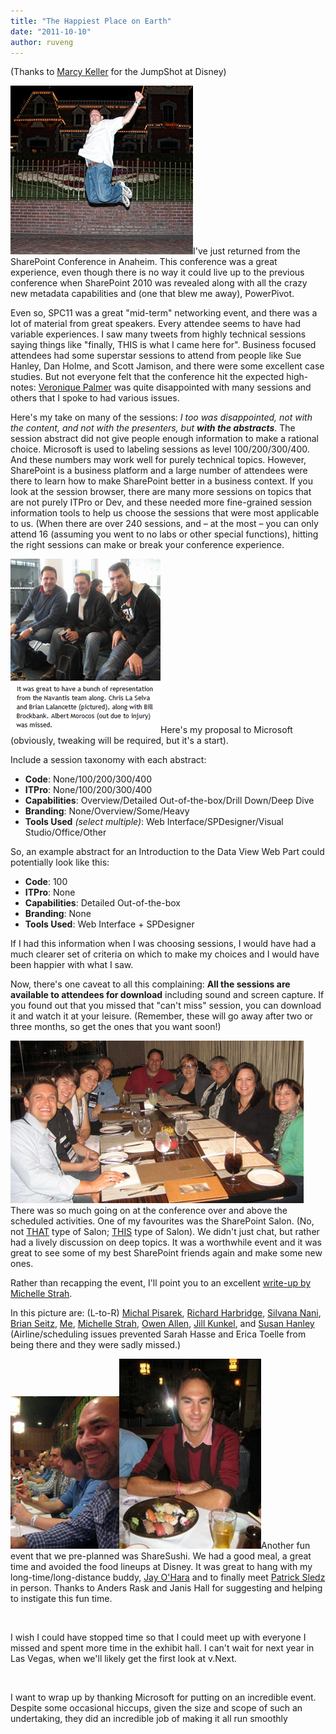 ```yaml
---
title: "The Happiest Place on Earth"
date: "2011-10-10"
author: ruveng
---
```


(Thanks to [Marcy Keller](http://www.smugmug.com/gallery/8002079_F8NT99) for the JumpShot at Disney)

![](images/101011_1907_TheHappiest1.png)I've just returned from the SharePoint Conference in Anaheim. This conference was a great experience, even though there is no way it could live up to the previous conference when SharePoint 2010 was revealed along with all the crazy new metadata capabilities and (one that blew me away), PowerPivot.

Even so, SPC11 was a great "mid-term" networking event, and there was a lot of material from great speakers. Every attendee seems to have had variable experiences. I saw many tweets from highly technical sessions saying things like "finally, THIS is what I came here for". Business focused attendees had some superstar sessions to attend from people like Sue Hanley, Dan Holme, and Scott Jamison, and there were some excellent case studies. But not everyone felt that the conference hit the expected high-notes: [Veronique Palmer](http://veroniquepalmer.wordpress.com/2011/10/10/microsoft-sharepoint-conference-2011-wrap-up-spc11/) was quite disappointed with many sessions and others that I spoke to had various issues.

Here's my take on many of the sessions: _I too was disappointed, not with the content, and not with the presenters, but **with the abstracts**_. The session abstract did not give people enough information to make a rational choice. Microsoft is used to labeling sessions as level 100/200/300/400. And these numbers may work well for purely technical topics. However, SharePoint is a business platform and a large number of attendees were there to learn how to make SharePoint better in a business context. If you look at the session browser, there are many more sessions on topics that are not purely ITPro or Dev, and these needed more fine-grained session information tools to help us choose the sessions that were most applicable to us. (When there are over 240 sessions, and – at the most – you can only attend 16 (assuming you went to no labs or other special functions), hitting the right sessions can make or break your conference experience.

![](images/101011_1907_TheHappiest2.png)Here's my proposal to Microsoft (obviously, tweaking will be required, but it's a start).

Include a session taxonomy with each abstract:

- **Code**: None/100/200/300/400
- **ITPro**: None/100/200/300/400
- **Capabilities**: Overview/Detailed Out-of-the-box/Drill Down/Deep Dive
- **Branding**: None/Overview/Some/Heavy
- **Tools Used** _(select multiple)_: Web Interface/SPDesigner/Visual Studio/Office/Other

So, an example abstract for an Introduction to the Data View Web Part could potentially look like this:

- **Code**: 100
- **ITPro**: None
- **Capabilities**: Detailed Out-of-the-box
- **Branding**: None
- **Tools Used**: Web Interface + SPDesigner

If I had this information when I was choosing sessions, I would have had a much clearer set of criteria on which to make my choices and I would have been happier with what I saw.

Now, there's one caveat to all this complaining: **All the sessions are available to attendees for download** including sound and screen capture. If you found out that you missed that "can't miss" session, you can download it and watch it at your leisure. (Remember, these will go away after two or three months, so get the ones that you want soon!)

![](images/101011_1907_TheHappiest3.png)There was so much going on at the conference over and above the scheduled activities. One of my favourites was the SharePoint Salon. (No, not [THAT](http://photo-dict.faqs.org/photofiles/list/4645/6140hair_salon.jpg) type of Salon; [THIS](http://en.wikipedia.org/wiki/Salon_(gathering)) type of Salon). We didn't just chat, but rather had a lively discussion on deep topics. It was a worthwhile event and it was great to see some of my best SharePoint friends again and make some new ones.

Rather than recapping the event, I'll point you to an excellent [write-up by Michelle Strah](http://lifeincapslock.com/sharesalon-and-the-rise-of-ecm-spc11).

In this picture are: (L-to-R) [Michal Pisarek](http://www.linkedin.com/in/michalpisarek), [Richard Harbridge](http://www.linkedin.com/in/rharbridge), [Silvana Nani](http://www.linkedin.com/pub/silvana-nani/5/980/326), [Brian Seitz](http://www.linkedin.com/in/briankseitz), [Me](http://ca.linkedin.com/in/ruvengotz), [Michelle Strah](http://www.linkedin.com/in/drstrah), [Owen Allen](http://www.linkedin.com/in/owenallen), [Jill Kunkel](http://www.linkedin.com/in/jillchappell), and [Susan Hanley](http://www.linkedin.com/in/susanhanley) (Airline/scheduling issues prevented Sarah Hasse and Erica Toelle from being there and they were sadly missed.)

![](images/101011_1907_TheHappiest4.png)![](images/101011_1907_TheHappiest5.jpg)Another fun event that we pre-planned was ShareSushi. We had a good meal, a great time and avoided the food lineups at Disney. It was great to hang with my long-time/long-distance buddy, [Jay O'Hara](http://ca.linkedin.com/pub/jay-o-hara/a/451/230) and to finally meet [Patrick Sledz](http://be.linkedin.com/in/patricksledz) in person. Thanks to Anders Rask and Janis Hall for suggesting and helping to instigate this fun time.

 

I wish I could have stopped time so that I could meet up with everyone I missed and spent more time in the exhibit hall. I can't wait for next year in Las Vegas, when we'll likely get the first look at v.Next.

 

I want to wrap up by thanking Microsoft for putting on an incredible event. Despite some occasional hiccups, given the size and scope of such an undertaking, they did an incredible job of making it all run smoothly
